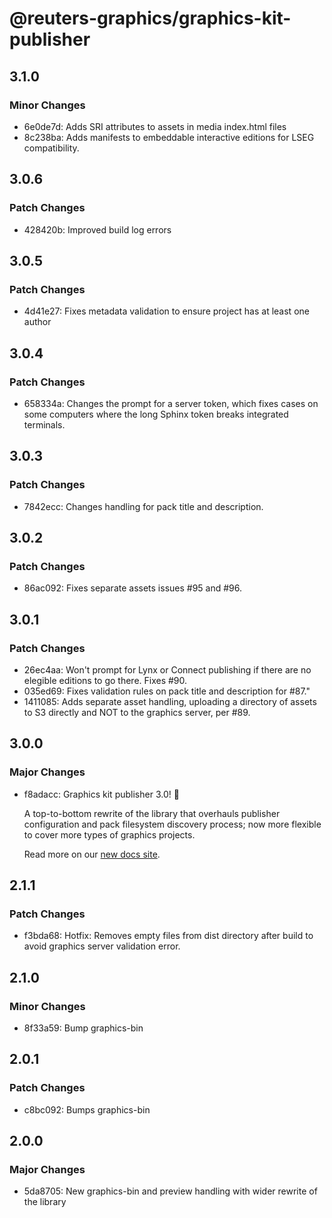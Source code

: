 # @reuters-graphics/graphics-kit-publisher

## 3.1.0

### Minor Changes

- 6e0de7d: Adds SRI attributes to assets in media index.html files
- 8c238ba: Adds manifests to embeddable interactive editions for LSEG compatibility.

## 3.0.6

### Patch Changes

- 428420b: Improved build log errors

## 3.0.5

### Patch Changes

- 4d41e27: Fixes metadata validation to ensure project has at least one author

## 3.0.4

### Patch Changes

- 658334a: Changes the prompt for a server token, which fixes cases on some computers where the long Sphinx token breaks integrated terminals.

## 3.0.3

### Patch Changes

- 7842ecc: Changes handling for pack title and description.

## 3.0.2

### Patch Changes

- 86ac092: Fixes separate assets issues #95 and #96.

## 3.0.1

### Patch Changes

- 26ec4aa: Won't prompt for Lynx or Connect publishing if there are no elegible editions to go there. Fixes #90.
- 035ed69: Fixes validation rules on pack title and description for #87."
- 1411085: Adds separate asset handling, uploading a directory of assets to S3 directly and NOT to the graphics server, per #89.

## 3.0.0

### Major Changes

- f8adacc: Graphics kit publisher 3.0! 🎉

  A top-to-bottom rewrite of the library that overhauls publisher configuration and pack filesystem discovery process; now more flexible to cover more types of graphics projects.

  Read more on our [new docs site](https://reuters-graphics.github.io/graphics-kit-publisher/).

## 2.1.1

### Patch Changes

- f3bda68: Hotfix: Removes empty files from dist directory after build to avoid graphics server validation error.

## 2.1.0

### Minor Changes

- 8f33a59: Bump graphics-bin

## 2.0.1

### Patch Changes

- c8bc092: Bumps graphics-bin

## 2.0.0

### Major Changes

- 5da8705: New graphics-bin and preview handling with wider rewrite of the library
